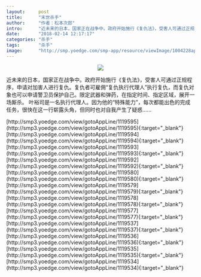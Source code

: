 ```yaml
---
layout:     post
title:      "末世杀手"
author:     "作者：松本次郎"
intro:      "近未来的日本，国家正在战争中。政府开始施行《复仇法》，受害人可通过正规程序，申请对加害人进行复仇。复仇者可雇佣“复仇执行代理人”执行复仇，而复仇对象也可以申请警卫员保护自己。限定武器和弹药，在指定时间、指定区域，展开一场厮杀。 叶裕司是一名执行代理人。因为他的“特殊能力”，每次都能出色的完成任务，很快在这一行崭露头角，但同时也对自我产生了疑惑......"
date:       "2018-02-14 12:17:17"
categories: "杀手"
tags:       "杀手"
image:      "http://smp.yoedge.com/smp-app/resource/viewImage/1004228appline.png"
---
```

<div style="text-align: center">
<p><img src="http://smp.yoedge.com/smp-app/resource/viewImage/1004228appline.png"/></p>
</div>
<p class="post-meta">
<span>近未来的日本，国家正在战争中。政府开始施行《复仇法》，受害人可通过正规程序，申请对加害人进行复仇。复仇者可雇佣“复仇执行代理人”执行复仇，而复仇对象也可以申请警卫员保护自己。限定武器和弹药，在指定时间、指定区域，展开一场厮杀。 叶裕司是一名执行代理人。因为他的“特殊能力”，每次都能出色的完成任务，很快在这一行崭露头角，但同时也对自我产生了疑惑......</span>
</p>
[http://smp3.yoedge.com/view/gotoAppLine/1119595](http://smp3.yoedge.com/view/gotoAppLine/1119595){:target="_blank"}
[http://smp3.yoedge.com/view/gotoAppLine/1119594](http://smp3.yoedge.com/view/gotoAppLine/1119594){:target="_blank"}
[http://smp3.yoedge.com/view/gotoAppLine/1119593](http://smp3.yoedge.com/view/gotoAppLine/1119593){:target="_blank"}
[http://smp3.yoedge.com/view/gotoAppLine/1119592](http://smp3.yoedge.com/view/gotoAppLine/1119592){:target="_blank"}
[http://smp3.yoedge.com/view/gotoAppLine/1119580](http://smp3.yoedge.com/view/gotoAppLine/1119580){:target="_blank"}
[http://smp3.yoedge.com/view/gotoAppLine/1119579](http://smp3.yoedge.com/view/gotoAppLine/1119579){:target="_blank"}
[http://smp3.yoedge.com/view/gotoAppLine/1119578](http://smp3.yoedge.com/view/gotoAppLine/1119578){:target="_blank"}
[http://smp3.yoedge.com/view/gotoAppLine/1119577](http://smp3.yoedge.com/view/gotoAppLine/1119577){:target="_blank"}
[http://smp3.yoedge.com/view/gotoAppLine/1119537](http://smp3.yoedge.com/view/gotoAppLine/1119537){:target="_blank"}
[http://smp3.yoedge.com/view/gotoAppLine/1119536](http://smp3.yoedge.com/view/gotoAppLine/1119536){:target="_blank"}
[http://smp3.yoedge.com/view/gotoAppLine/1119535](http://smp3.yoedge.com/view/gotoAppLine/1119535){:target="_blank"}
[http://smp3.yoedge.com/view/gotoAppLine/1119534](http://smp3.yoedge.com/view/gotoAppLine/1119534){:target="_blank"}


